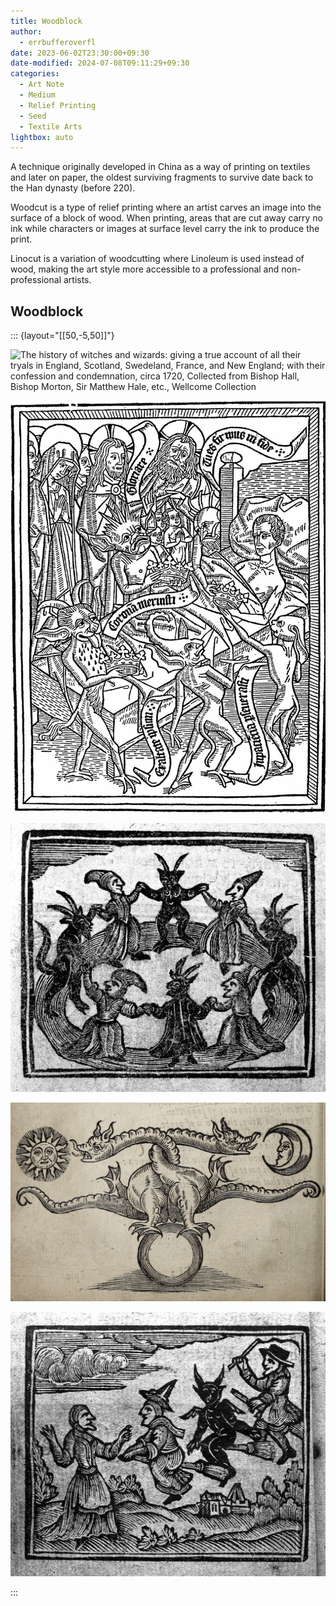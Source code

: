 ```yaml
---
title: Woodblock
author:
  - errbufferoverfl
date: 2023-06-02T23:30:00+09:30
date-modified: 2024-07-08T09:11:29+09:30
categories:
  - Art Note
  - Medium
  - Relief Printing
  - Seed
  - Textile Arts
lightbox: auto
---
```


A technique originally developed in China as a way of printing on textiles and later on paper, the oldest surviving fragments to survive date back to the Han dynasty (before 220).

Woodcut is a type of relief printing where an artist carves an image into the surface of a block of wood. When printing, areas that are cut away carry no ink while characters or images at surface level carry the ink to produce the print.

Linocut is a variation of woodcutting where Linoleum is used instead of wood, making the art style more accessible to a professional and non-professional artists.

## Woodblock

::: {layout="[[50,-5,50]]"}

![**The history of witches and wizards: giving a true account of all their tryals in England, Scotland, Swedeland, France, and New England; with their confession and condemnation**, circa 1720, Collected from Bishop Hall, Bishop Morton, Sir Matthew Hale, etc., [Wellcome Collection](https://wellcomecollection.org/works/abkab8tq/images?id=a3nuy2zq)](/imgs/a-feast-around-a-table-with-devils-and-witches.png)

![**[Ars moriendi](/notebook/ars-moriendi.md), [woodblock](woodblock.md) 7 of 11**, Circa 1460, illustrator unknown, en wikipedia. [Source](http://userpage.fu-berlin.de/~aeimhof/seelefr.htm)](/imgs/ars-moriendi.png)

![**The history of witches and wizards: giving a true account of all their tryals in England, Scotland, Swedeland, France, and New England; with their confession and condemnation**, circa 1720, Collected from Bishop Hall, Bishop Morton, Sir Matthew Hale, etc., [Wellcome Collection](https://wellcomecollection.org/works/abkab8tq/images?id=a3nuy2zq)](/imgs/witches-dancing-in-a-circle-with-the-devil.png)

![**Theatrum Chemicum Britannicum**, [woodblock](woodblock), circa 1652, Elias Ashmole, [The Public Domain Review](https://publicdomainreview.org/collection/theatrum-chemicum). Alchemical image taken from the British alchemical theater of ripley, depicts the two-headed serpent of arabia: azoth and kibrit](/imgs/theatrum-chemicum-britannicum.png)

![**The history of witches and wizards: giving a true account of all their tryals in England, Scotland, Swedeland, France, and New England; with their confession and condemnation**, circa 1720, Collected from Bishop Hall, Bishop Morton, Sir Matthew Hale, etc., [Wellcome Collection](https://wellcomecollection.org/works/abkab8tq/images?id=a3nuy2zq), Witches flying on broomsticks](/imgs/witches-flying-on-broomsticks.png)

:::
